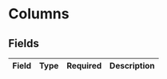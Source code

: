 # Columns


## Fields

| Field       | Type        | Required    | Description |
| ----------- | ----------- | ----------- | ----------- |
